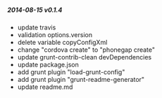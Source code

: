 ##### 2014-08-15 v0.1.4
* update travis
* validation options.version
* delete variable copyConfigXml
* change "cordova create" to "phonegap create"
* update grunt-contrib-clean devDependencies
* update package.json
* add grunt plugin "load-grunt-config"
* add grunt plugin "grunt-readme-generator"
* update readme.md
